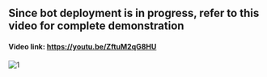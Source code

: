 ## Since bot deployment is in progress, refer to this video for complete demonstration

#### Video link: https://youtu.be/ZftuM2qG8HU

![1](https://github.com/Rancho2002/scaler-action/assets/92109154/69f5fb20-1eee-4be4-b464-96232631b7b0)
